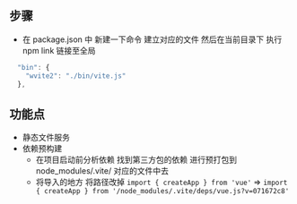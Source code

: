 ## 步骤

- 在 package.json 中 新建一下命令 建立对应的文件 然后在当前目录下 执行 npm link 链接至全局

```js
  "bin": {
    "wvite2": "./bin/vite.js"
  },
```

## 功能点

- 静态文件服务
- 依赖预构建
  - 在项目启动前分析依赖 找到第三方包的依赖 进行预打包到 node_modules/.vite/ 对应的文件中去
  - 将导入的地方 将路径改掉
    `import { createApp } from 'vue'` => `import { createApp } from '/node_modules/.vite/deps/vue.js?v=071672c8'`
